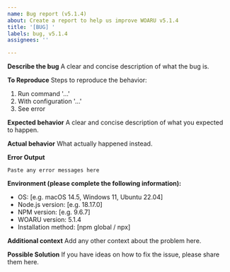 ```yaml
---
name: Bug report (v5.1.4)
about: Create a report to help us improve WOARU v5.1.4
title: '[BUG] '
labels: bug, v5.1.4
assignees: ''

---
```


**Describe the bug**
A clear and concise description of what the bug is.

**To Reproduce**
Steps to reproduce the behavior:
1. Run command '...'
2. With configuration '...'
3. See error

**Expected behavior**
A clear and concise description of what you expected to happen.

**Actual behavior**
What actually happened instead.

**Error Output**
```
Paste any error messages here
```

**Environment (please complete the following information):**
 - OS: [e.g. macOS 14.5, Windows 11, Ubuntu 22.04]
 - Node.js version: [e.g. 18.17.0]
 - NPM version: [e.g. 9.6.7]
 - WOARU version: 5.1.4
 - Installation method: [npm global / npx]

**Additional context**
Add any other context about the problem here.

**Possible Solution**
If you have ideas on how to fix the issue, please share them here.
